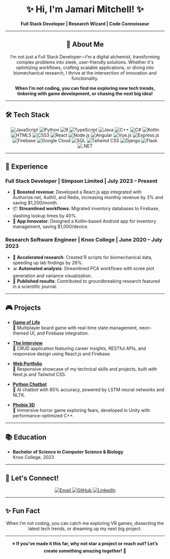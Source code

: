 <h1 align="center">✨ Hi, I'm Jamari Mitchell! ✨</h1>
<p align="center"><b>Full Stack Developer | Research Wizard | Code Connoisseur</b></p>

---

<h2 align="center">🎨 About Me</h2>
<p align="center">
I’m not just a Full Stack Developer—I’m a digital alchemist, transforming complex problems into sleek, user-friendly solutions. Whether it's optimizing workflows, crafting scalable applications, or diving into biomechanical research, I thrive at the intersection of innovation and functionality. 
</p>
<p align="center">
<strong>When I’m not coding, you can find me exploring new tech trends, tinkering with game development, or chasing the next big idea!</strong>
</p>

---

<h2>🛠️ Tech Stack</h2>
<p align="center">
  <img src="https://img.shields.io/badge/JavaScript-F7DF1E?style=for-the-badge&logo=javascript&logoColor=black" alt="JavaScript" />
  <img src="https://img.shields.io/badge/Python-3776AB?style=for-the-badge&logo=python&logoColor=white" alt="Python" />
  <img src="https://img.shields.io/badge/R-276DC3?style=for-the-badge&logo=r&logoColor=white" alt="R" />
  <img src="https://img.shields.io/badge/TypeScript-3178C6?style=for-the-badge&logo=typescript&logoColor=white" alt="TypeScript" />
  <img src="https://img.shields.io/badge/Java-007396?style=for-the-badge&logo=java&logoColor=white" alt="Java" />
  <img src="https://img.shields.io/badge/C++-00599C?style=for-the-badge&logo=cplusplus&logoColor=white" alt="C++" />
  <img src="https://img.shields.io/badge/C%23-239120?style=for-the-badge&logo=c-sharp&logoColor=white" alt="C#" />
  <img src="https://img.shields.io/badge/Kotlin-0095D5?style=for-the-badge&logo=kotlin&logoColor=white" alt="Kotlin" />
  <img src="https://img.shields.io/badge/HTML5-E34F26?style=for-the-badge&logo=html5&logoColor=white" alt="HTML5" />
  <img src="https://img.shields.io/badge/CSS3-1572B6?style=for-the-badge&logo=css3&logoColor=white" alt="CSS3" />
  <img src="https://img.shields.io/badge/React-61DAFB?style=for-the-badge&logo=react&logoColor=black" alt="React" />
  <img src="https://img.shields.io/badge/Node.js-339933?style=for-the-badge&logo=node.js&logoColor=white" alt="Node.js" />
  <img src="https://img.shields.io/badge/Angular-DD0031?style=for-the-badge&logo=angular&logoColor=white" alt="Angular" />
  <img src="https://img.shields.io/badge/Vue.js-4FC08D?style=for-the-badge&logo=vue.js&logoColor=white" alt="Vue.js" />
  <img src="https://img.shields.io/badge/Express.js-404D59?style=for-the-badge&logo=express&logoColor=white" alt="Express.js" />
  <img src="https://img.shields.io/badge/Firebase-FFCA28?style=for-the-badge&logo=firebase&logoColor=black" alt="Firebase" />
  <img src="https://img.shields.io/badge/Google%20Cloud-4285F4?style=for-the-badge&logo=google-cloud&logoColor=white" alt="Google Cloud" />
  <img src="https://img.shields.io/badge/SQL-4479A1?style=for-the-badge&logo=postgresql&logoColor=white" alt="SQL" />
  <img src="https://img.shields.io/badge/Tailwind_CSS-38B2AC?style=for-the-badge&logo=tailwind-css&logoColor=white" alt="Tailwind CSS" />
  <img src="https://img.shields.io/badge/Django-092E20?style=for-the-badge&logo=django&logoColor=white" alt="Django" />
  <img src="https://img.shields.io/badge/Flask-000000?style=for-the-badge&logo=flask&logoColor=white" alt="Flask" />
  <img src="https://img.shields.io/badge/.NET-512BD4?style=for-the-badge&logo=dotnet&logoColor=white" alt=".NET" />
</p>

---

<h2>🚀 Experience</h2>

### Full Stack Developer | Simpson Limited | July 2023 – Present  
- 🚀 **Boosted revenue**: Developed a React.js app integrated with Authorize.net, Auth0, and Redis, increasing monthly revenue by 3% and saving $1,200/month.  
- 📦 **Streamlined workflows**: Migrated inventory databases to Firebase, slashing lookup times by 40%.  
- 📱 **App Innovator**: Designed a Kotlin-based Android app for inventory management, saving $1,000/device.  

### Research Software Engineer | Knox College | June 2020 – July 2023  
- 🔬 **Accelerated research**: Created R scripts for biomechanical data, speeding up lab findings by 28%.  
- 📊 **Automated analysis**: Streamlined PCA workflows with scree plot generation and variance visualization.  
- 🧠 **Published results**: Contributed to groundbreaking research featured in a scientific journal.  

---

<h2>🎮 Projects</h2>

- **[Game of Life](https://gameoflife-eosin.vercel.app/)**  
  🧩 Multiplayer board game with real-time state management, neon-themed UI, and Firebase integration.  

- **[The Interview](https://theinterview.info/)**  
  💼 CRUD application featuring career insights, RESTful APIs, and responsive design using React.js and Firebase.  

- **[Web Portfolio](https://web-portfolio-delta-black.vercel.app/)**  
  🎨 Responsive showcase of my technical skills and projects, built with Next.js and Tailwind CSS.  

- **[Python Chatbot](https://github.com/yaboijams/Chat-Bot)**  
  🤖 AI chatbot with 85% accuracy, powered by LSTM neural networks and NLTK.  

- **[Phobia 3D](https://github.com/yaboijams)**  
  🎥 Immersive horror game exploring fears, developed in Unity with performance-optimized C++.  

---

<h2>📚 Education</h2>

- **Bachelor of Science in Computer Science & Biology**  
  Knox College, 2023  

---

<h2>🤝 Let's Connect!</h2>
<p align="center">
  <a href="mailto:jkmsoftwaredev@gmail.com">
    <img src="https://img.shields.io/badge/Email-jkmsoftwaredev@gmail.com-red?style=for-the-badge&logo=gmail&logoColor=white" alt="Email" />
  </a>
  <a href="https://github.com/yaboijams">
    <img src="https://img.shields.io/badge/GitHub-yaboijams-black?style=for-the-badge&logo=github" alt="GitHub" />
  </a>
  <a href="https://www.linkedin.com/in/jamari-mitchell-5217bb23a/">
    <img src="https://img.shields.io/badge/LinkedIn-Jamari%20Mitchell-blue?style=for-the-badge&logo=linkedin" alt="LinkedIn" />
  </a>
</p>

---

<h2>✨ Fun Fact</h2>
<p align="center">
When I’m not coding, you can catch me exploring VR games, dissecting the latest tech trends, or dreaming up my next big project. 
</p>

---

<p align="center">
  <b>⭐ If you’ve made it this far, why not star a project or reach out? Let’s create something amazing together! 🚀</b>
</p>
